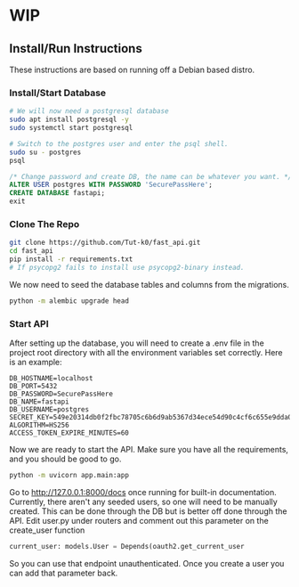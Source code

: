 # WIP

## Install/Run Instructions
These instructions are based on running off a Debian based distro.
### Install/Start Database
```bash
# We will now need a postgresql database
sudo apt install postgresql -y
sudo systemctl start postgresql

# Switch to the postgres user and enter the psql shell.
sudo su - postgres
psql
```
```sql
/* Change password and create DB, the name can be whatever you want. */
ALTER USER postgres WITH PASSWORD 'SecurePassHere';
CREATE DATABASE fastapi;
exit
```
### Clone The Repo
```bash
git clone https://github.com/Tut-k0/fast_api.git
cd fast_api
pip install -r requirements.txt
# If psycopg2 fails to install use psycopg2-binary instead.
```
We now need to seed the database tables and columns from the migrations.
```bash
python -m alembic upgrade head
```
### Start API
After setting up the database, you will need to create a .env file in the project root directory with all the environment
variables set correctly. Here is an example:
```dotenv
DB_HOSTNAME=localhost
DB_PORT=5432
DB_PASSWORD=SecurePassHere
DB_NAME=fastapi
DB_USERNAME=postgres
SECRET_KEY=549e20314db0f2fbc78705c6b6d9ab5367d34ece54d90c4cf6c655e9dda0
ALGORITHM=HS256
ACCESS_TOKEN_EXPIRE_MINUTES=60
```
Now we are ready to start the API. Make sure you have all the requirements, 
and you should be good to go.
```bash
python -m uvicorn app.main:app
```
Go to http://127.0.0.1:8000/docs once running for built-in documentation.
Currently, there aren't any seeded users, so one will need to be manually created. 
This can be done through the DB but is better off done through the API.
Edit user.py under routers and comment out this parameter on the create_user function
```python 
current_user: models.User = Depends(oauth2.get_current_user
```
So you can use that endpoint unauthenticated. Once you create a user you can add that parameter back.